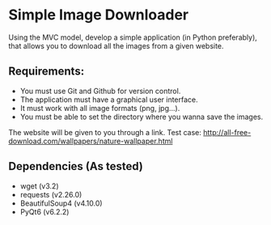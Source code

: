 # Simple Image Downloader
Using the MVC model, develop a simple application (in Python preferably), that allows you to download all the images from a given website.

## Requirements:
- You must use Git and Github for version control.
- The application must have a graphical user interface.
- It must work with all image formats (png, jpg...).
- You must be able to set the directory where you wanna save the images.

The website will be given to you through a link.
Test case: http://all-free-download.com/wallpapers/nature-wallpaper.html

## Dependencies (As tested)
- wget (v3.2)
- requests (v2.26.0)
- BeautifulSoup4 (v4.10.0)
- PyQt6 (v6.2.2)